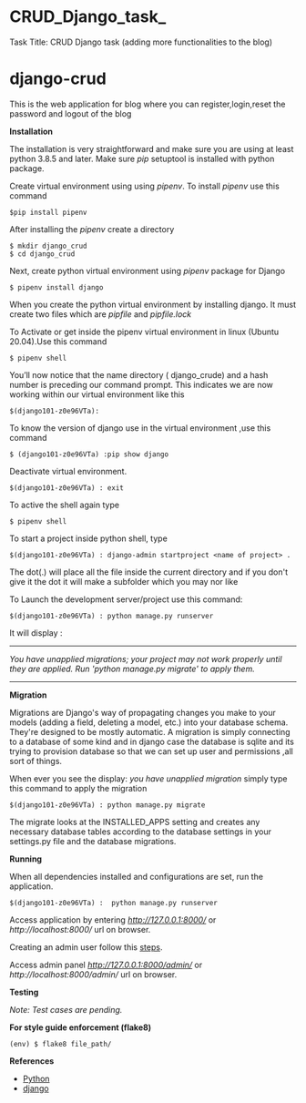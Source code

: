 # CRUD_Django_task_
Task Title: CRUD Django task (adding more functionalities to the blog)


# django-crud

This is the web application for blog where you can register,login,reset the password and logout of the blog 

**Installation**

The installation is very straightforward and make sure you are using at least python 3.8.5 and later.
Make sure *pip* setuptool is installed with python package.

Create virtual environment using using *pipenv*. To install  *pipenv*  use this command 

```
$pip install pipenv

```

After installing the *pipenv* create a directory   

```
$ mkdir django_crud
$ cd django_crud

```
Next, create python virtual environment using *pipenv* package for Django 
```
$ pipenv install django
```
When you create the python virtual environment by installing django. It must create two files which are *pipfile* and   *pipfile.lock* 



To Activate or get inside the pipenv  virtual environment in linux (Ubuntu 20.04).Use this command

```
$ pipenv shell
```

You’ll now notice that the name directory ( django_crude)  and a hash number is preceding our command prompt. This indicates we are now working within our virtual environment like this 

```
$(django101-z0e96VTa):
```

To know the version of django use in the virtual environment ,use this command 

```
$ (django101-z0e96VTa) :pip show django 
```

Deactivate virtual environment.
```
$(django101-z0e96VTa) : exit
```

To active the shell again type 

```
$ pipenv shell
```
To start a project inside python shell, type 

```
$(django101-z0e96VTa) : django-admin startproject <name of project> .

```
The dot(.) will place all the file inside the current directory and if you don't give it the dot it will make a subfolder which you may nor like 


To  Launch the development server/project use this command:

```
$(django101-z0e96VTa) : python manage.py runserver
```

It will display :

***
*You have unapplied migrations; 
your project may not work properly until they are applied. 
Run 'python manage.py migrate' to apply them.*
***


**Migration** 

Migrations are Django's way of propagating changes you make to your models (adding a field, deleting a model, etc.) into your database schema. They're designed to be mostly automatic.
A migration is simply connecting to a database of some kind and in django case the database is sqlite and its trying to provision database so that we can set up user and permissions ,all sort of things.

When ever you see the display: *you have unapplied migration* simply  type this command to apply the migration 

```
$(django101-z0e96VTa) : python manage.py migrate
```


The migrate looks at the INSTALLED_APPS setting and creates any necessary database tables according to the database settings in your settings.py file and the database migrations.


**Running**

When all dependencies installed and configurations are set, run the application.

```
$(django101-z0e96VTa) :  python manage.py runserver
```

Access application by entering *http://127.0.0.1:8000/* or *http://localhost:8000/* url on browser.

Creating an admin user follow this [steps](https://docs.djangoproject.com/en/2.1/intro/tutorial02/#creating-an-admin-user). 

Access admin panel *http://127.0.0.1:8000/admin/* or *http://localhost:8000/admin/* url on browser.


**Testing**

*Note: Test cases are pending.*

**For style guide enforcement (flake8)**

```
(env) $ flake8 file_path/
```

**References**

* [Python](https://www.python.org)
* [django](https://www.djangoproject.com/)

